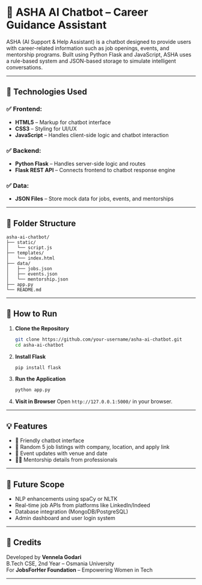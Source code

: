 
# 🤖 ASHA AI Chatbot – Career Guidance Assistant

ASHA (AI Support & Help Assistant) is a chatbot designed to provide users with career-related information such as job openings, events, and mentorship programs. Built using Python Flask and JavaScript, ASHA uses a rule-based system and JSON-based storage to simulate intelligent conversations.

---

## 🔧 Technologies Used

### ✅ Frontend:
- **HTML5** – Markup for chatbot interface
- **CSS3** – Styling for UI/UX
- **JavaScript** – Handles client-side logic and chatbot interaction

### ✅ Backend:
- **Python Flask** – Handles server-side logic and routes
- **Flask REST API** – Connects frontend to chatbot response engine

### ✅ Data:
- **JSON Files** – Store mock data for jobs, events, and mentorships

---

## 📁 Folder Structure

```
asha-ai-chatbot/
├── static/
│   └── script.js
├── templates/
│   └── index.html
├── data/
│   ├── jobs.json
│   ├── events.json
│   └── mentorship.json
├── app.py
└── README.md
```

---

## 🚀 How to Run

1. **Clone the Repository**
   ```bash
   git clone https://github.com/your-username/asha-ai-chatbot.git
   cd asha-ai-chatbot
   ```

2. **Install Flask**
   ```bash
   pip install flask
   ```

3. **Run the Application**
   ```bash
   python app.py
   ```

4. **Visit in Browser**
   Open `http://127.0.0.1:5000/` in your browser.

---

## 💡 Features

- 🤖 Friendly chatbot interface
- 💼 Random 5 job listings with company, location, and apply link
- 📅 Event updates with venue and date
- 👩‍🏫 Mentorship details from professionals

---

## 🔮 Future Scope

- NLP enhancements using spaCy or NLTK
- Real-time job APIs from platforms like LinkedIn/Indeed
- Database integration (MongoDB/PostgreSQL)
- Admin dashboard and user login system

---

## 🙌 Credits

Developed by **Vennela Godari**  
B.Tech CSE, 2nd Year – Osmania University  
For **JobsForHer Foundation** – Empowering Women in Tech

---
